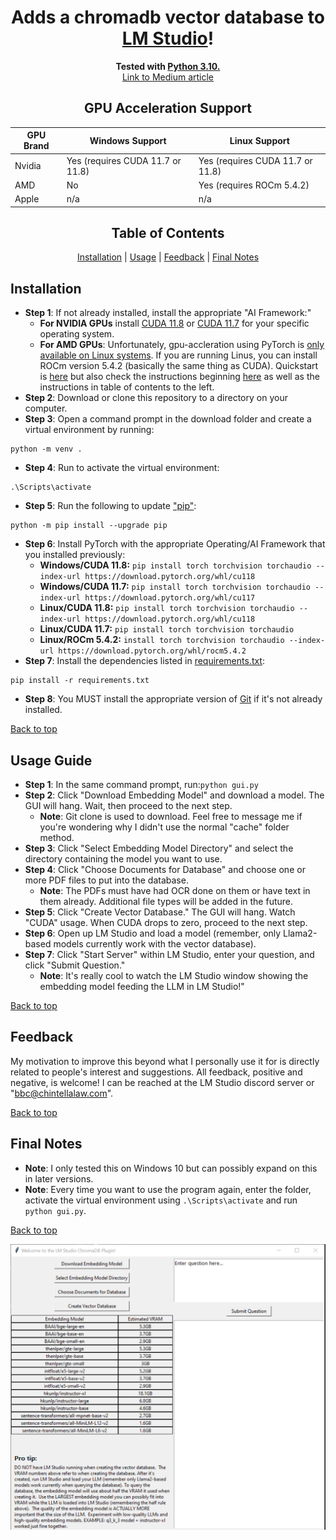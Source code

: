 <a name="top"></a>

<div align="center">
  <h1>Adds a chromadb vector database to <a href="https://lmstudio.ai/">LM Studio</a>!</h1>
</div>

<div align="center">
  <strong>Tested with <a href="https://www.python.org/downloads/release/python-31011/">Python 3.10.</a></strong>
</div>

<div align="center">
  <a href="https://medium.com/@vici0549/chromadb-plugin-for-lm-studio-5b3e2097154f">Link to Medium article</a>
</div>

<!-- GPU Acceleration Support Table -->

<div align="center">
  <h2>GPU Acceleration Support</h2>
  <table>
    <thead>
      <tr>
        <th>GPU Brand</th>
        <th>Windows Support</th>
        <th>Linux Support</th>
      </tr>
    </thead>
    <tbody>
      <tr>
        <td>Nvidia</td>
        <td>Yes (requires CUDA 11.7 or 11.8)</td>
        <td>Yes (requires CUDA 11.7 or 11.8)</td>
      </tr>
      <tr>
        <td>AMD</td>
        <td>No</td>
        <td>Yes (requires ROCm 5.4.2)</td>
      </tr>
      <tr>
        <td>Apple</td>
        <td>n/a</td>
        <td>n/a</td>
      </tr>
    </tbody>
  </table>
</div>

<!-- Table of Contents -->

<div align="center">
  <h2>Table of Contents</h2>
</div>

<div align="center">
  <a href="#installation">Installation</a> | 
  <a href="#usage-guide">Usage</a> | 
  <a href="#feedback">Feedback</a> | 
  <a href="#final-notes">Final Notes</a>
</div>

## Installation

* **Step 1**: If not already installed, install the appropriate "AI Framework:"
  * **For NVIDIA GPUs** install [CUDA 11.8](https://developer.nvidia.com/cuda-11-8-0-download-archive) or [CUDA 11.7](https://developer.nvidia.com/cuda-11-7-0-download-archive) for your specific operating system.
  * **For AMD GPUs**: Unfortunately, gpu-accleration using PyTorch is [only available on Linux systems](https://github.com/RadeonOpenCompute/ROCm/blob/develop/docs/rocm.md).  If you are running Linus, you can install ROCm version 5.4.2 (basically the same thing as CUDA).  Quickstart is [here](https://rocmdocs.amd.com/en/latest/deploy/linux/quick_start.html) but also check the instructions beginning [here](https://rocmdocs.amd.com/en/latest/deploy/linux/index.html) as well as the instructions in table of contents to the left.
* **Step 2**: Download or clone this repository to a directory on your computer.
* **Step 3**: Open a command prompt in the download folder and create a virtual environment by running:
```
python -m venv .
```
* **Step 4**: Run to activate the virtual environment:
```
.\Scripts\activate
```
* **Step 5**: Run the following to update ["pip"](https://pip.pypa.io/en/stable/index.html):
```
python -m pip install --upgrade pip
```
* **Step 6**: Install PyTorch with the appropriate Operating/AI Framework that you installed previously:
  * **Windows/CUDA 11.8:** ```pip install torch torchvision torchaudio --index-url https://download.pytorch.org/whl/cu118```
  * **Windows/CUDA 11.7:** ```pip install torch torchvision torchaudio --index-url https://download.pytorch.org/whl/cu117```
  * **Linux/CUDA 11.8:** ```pip install torch torchvision torchaudio --index-url https://download.pytorch.org/whl/cu118```
  * **Linux/CUDA 11.7:** ```pip install torch torchvision torchaudio```
  * **Linux/ROCm 5.4.2:** ```install torch torchvision torchaudio --index-url https://download.pytorch.org/whl/rocm5.4.2```
* **Step 7**: Install the dependencies listed in [requirements.txt](https://github.com/MicrosoftDocs/visualstudio-docs/blob/main/docs/python/managing-required-packages-with-requirements-txt.md):
```
pip install -r requirements.txt
```
* **Step 8**: You MUST install the appropriate version of [Git](https://git-scm.com/downloads) if it's not already installed.

[Back to top](#top)

## Usage Guide

* **Step 1**: In the same command prompt, run:```python gui.py```
* **Step 2**: Click "Download Embedding Model" and download a model. The GUI will hang. Wait, then proceed to the next step.
  * **Note**: Git clone is used to download. Feel free to message me if you're wondering why I didn't use the normal "cache" folder method.
* **Step 3**: Click "Select Embedding Model Directory" and select the directory containing the model you want to use.
* **Step 4**: Click "Choose Documents for Database" and choose one or more PDF files to put into the database.
  * **Note**: The PDFs must have had OCR done on them or have text in them already. Additional file types will be added in the future.
* **Step 5**: Click "Create Vector Database." The GUI will hang. Watch "CUDA" usage. When CUDA drops to zero, proceed to the next step.
* **Step 6**: Open up LM Studio and load a model (remember, only Llama2-based models currently work with the vector database).
* **Step 7**: Click "Start Server" within LM Studio, enter your question, and click "Submit Question."
  * **Note**: It's really cool to watch the LM Studio window showing the embedding model feeding the LLM in LM Studio!"

[Back to top](#top)

## Feedback

My motivation to improve this beyond what I personally use it for is directly related to people's interest and suggestions. All feedback, positive and negative, is welcome! I can be reached at the LM Studio discord server or "bbc@chintellalaw.com".

[Back to top](#top)

## Final Notes

* **Note**: I only tested this on Windows 10 but can possibly expand on this in later versions.
* **Note**: Every time you want to use the program again, enter the folder, activate the virtual environment using `.\Scripts\activate` and run `python gui.py`.

[Back to top](#top)

<div align="center">
  <img src="https://github.com/BBC-Esq/ChromaDB-Plugin-for-LM-Studio/raw/main/example.png" alt="Example Image">
</div>
